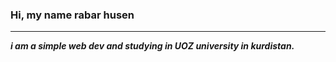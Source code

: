 
<h3><b> Hi, my name rabar husen</b></h3>
<hr>
<i><b>i am a simple web dev and studying in UOZ university in kurdistan. </b></i>

